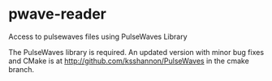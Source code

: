 # pwave-reader
Access to pulsewaves files using PulseWaves Library

The PulseWaves library is required.  An updated version with minor bug fixes
and CMake is at http://github.com/ksshannon/PulseWaves in the cmake branch.
